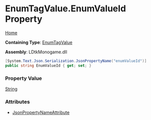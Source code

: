 # EnumTagValue\.EnumValueId Property

[Home](../../../README.md)

**Containing Type**: [EnumTagValue](../README.md)

**Assembly**: LDtkMonogame\.dll

```csharp
[System.Text.Json.Serialization.JsonPropertyName("enumValueId")]
public string EnumValueId { get; set; }
```

### Property Value

[String](https://docs.microsoft.com/en-us/dotnet/api/system.string)

### Attributes

* [JsonPropertyNameAttribute](https://docs.microsoft.com/en-us/dotnet/api/system.text.json.serialization.jsonpropertynameattribute)

